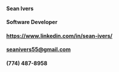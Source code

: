 #### Sean Ivers
#### Software Developer
#### https://www.linkedin.com/in/sean-ivers/
#### seanivers55@gmail.com
#### (774) 487-8958

<!---
SeanIvers/SeanIvers is a ✨ special ✨ repository because its `README.md` (this file) appears on your GitHub profile.
You can click the Preview link to take a look at your changes.
--->
